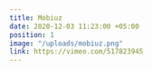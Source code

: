 ```yaml
---
title: Mobiuz
date: 2020-12-03 11:23:00 +05:00
position: 1
image: "/uploads/mobiuz.png"
link: https://vimeo.com/517823945
---
```


